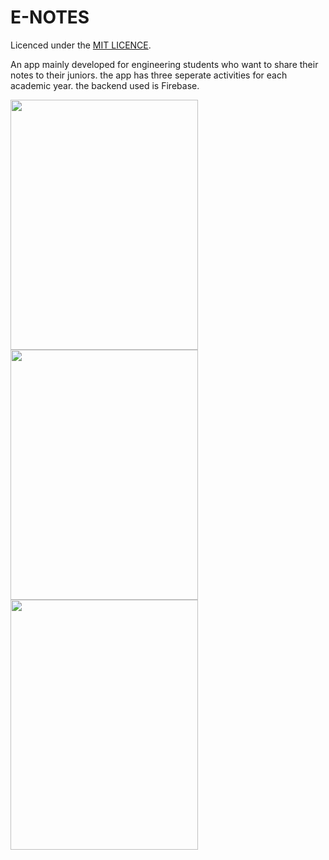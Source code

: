 # E-NOTES
Licenced under the [MIT LICENCE](LICENCE).

An app mainly developed for engineering students who want to share their notes to their juniors. the app has three seperate activities for each academic year.
the backend used is Firebase.

<img src="https://github.com/Amit588986/E-NOTES/blob/master/images/Screenshot_2020-09-21-16-47-26-121_com.enotes.amit.jpg" width="300" height="400"><img src="https://github.com/Amit588986/E-NOTES/blob/master/images/Screenshot_2020-09-21-16-47-36-213_com.enotes.amit.jpg" width="300" height="400"><img src="https://github.com/Amit588986/E-NOTES/blob/master/images/Screenshot_2020-09-21-16-47-47-649_com.enotes.amit.jpg" width="300" height="400">

